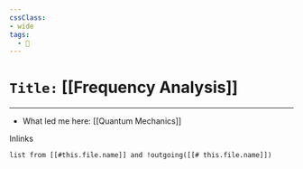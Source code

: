 ```yaml
---
cssClass:
- wide
tags:
  - 🧪
---
```


# `Title:` [[Frequency Analysis]]
--- 

- What led me here: [[Quantum Mechanics]]

Inlinks
```dataview 
list from [[#this.file.name]] and !outgoing([[# this.file.name]]) 
```

